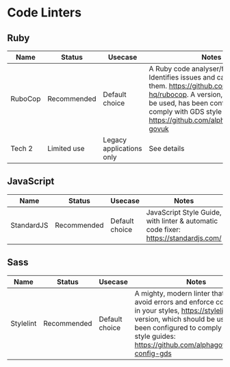 # Code Linters

## Ruby

| Name | Status | Usecase  | Notes  |
|---|---|---|---|
| RuboCop | Recommended | Default choice | A Ruby code analyser/formatter. Identifies issues and can auto-correct them. https://github.com/rubocop-hq/rubocop. A version, which should be used, has been configured to comply with GDS style guides: https://github.com/alphagov/rubocop-govuk |
| Tech 2 | Limited use | Legacy applications only | See details|

## JavaScript

| Name | Status | Usecase  | Notes  |
|---|---|---|---|
| StandardJS | Recommended | Default choice | JavaScript Style Guide, with linter & automatic code fixer: https://standardjs.com/ |

## Sass

| Name | Status | Usecase  | Notes  |
|---|---|---|---|
| Stylelint | Recommended | Default choice | A mighty, modern linter that helps you avoid errors and enforce conventions in your styles, https://stylelint.io/. A version, which should be used, has been configured to comply with GDS style guides: https://github.com/alphagov/stylelint-config-gds |
